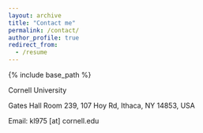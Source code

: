 ```yaml
---
layout: archive
title: "Contact me"
permalink: /contact/
author_profile: true
redirect_from:
  - /resume
---
```


{% include base_path %}

Cornell University

Gates Hall Room 239, 107 Hoy Rd, Ithaca, NY 14853, USA

Email: kl975 \[at\] cornell.edu
